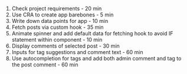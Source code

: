 1. Check project requirements - 20 min
2. Use CRA to create app barebones - 5 min
3. Write down data points for app - 10 min
4. Fetch posts via custom hook - 35 min
5. Animate spinner and add default data for fetching hook to avoid IF statement within component - 10 min
6. Display comments of selected post - 30 min
7. Inputs for tag suggestions and comment text - 60 min
8. Use autocompletion for tags and add both admin comment and tag to the post comment - 60 min
